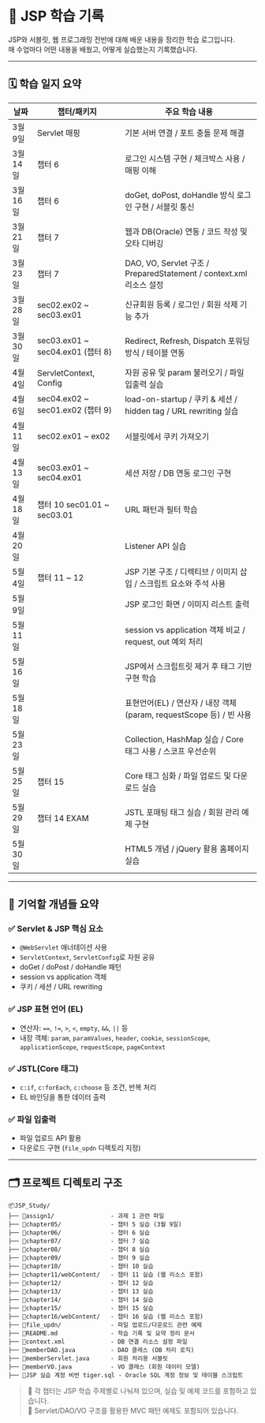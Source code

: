 # 📘 JSP 학습 기록 

JSP와 서블릿, 웹 프로그래밍 전반에 대해 배운 내용을 정리한 학습 로그입니다.  
매 수업마다 어떤 내용을 배웠고, 어떻게 실습했는지 기록했습니다.

---

## 🗓️ 학습 일지 요약

| 날짜         | 챕터/패키지                      | 주요 학습 내용                                                                 |
|--------------|----------------------------------|--------------------------------------------------------------------------------|
| 3월 9일      | Servlet 매핑                     | 기본 서버 연결 / 포트 충돌 문제 해결                                           |
| 3월 14일   | 챕터 6                           | 로그인 시스템 구현 / 체크박스 사용 / 매핑 이해                                 |
| 3월 16일     | 챕터 6                           | doGet, doPost, doHandle 방식 로그인 구현 / 서블릿 통신                        |
| 3월 21일     | 챕터 7                           | 웹과 DB(Oracle) 연동 / 코드 작성 및 오타 디버깅                               |
| 3월 23일     | 챕터 7                           | DAO, VO, Servlet 구조 / PreparedStatement / context.xml 리소스 설정           |
| 3월 28일     | sec02.ex02 ~ sec03.ex01         | 신규회원 등록 / 로그인 / 회원 삭제 기능 추가                                  |
| 3월 30일     | sec03.ex01 ~ sec04.ex01 (챕터 8)| Redirect, Refresh, Dispatch 포워딩 방식 / 테이블 연동                          |
| 4월 4일      | ServletContext, Config           | 자원 공유 및 param 불러오기 / 파일 입출력 실습                                 |
| 4월 6일      | sec04.ex02 ~ sec01.ex02 (챕터 9)| load-on-startup / 쿠키 & 세션 / hidden tag / URL rewriting 실습               |
| 4월 11일     | sec02.ex01 ~ ex02               | 서블릿에서 쿠키 가져오기                                                      |
| 4월 13일     | sec03.ex01 ~ sec04.ex01         | 세션 저장 / DB 연동 로그인 구현                                               |
| 4월 18일     | 챕터 10 sec01.01 ~ sec03.01     | URL 패턴과 필터 학습                                                          |
| 4월 20일     |                                  | Listener API 실습                                                             |
| 5월 4일      | 챕터 11 ~ 12                    | JSP 기본 구조 / 디렉티브 / 이미지 삽입 / 스크립트 요소와 주석 사용            |
| 5월 9일      |                                  | JSP 로그인 화면 / 이미지 리스트 출력                                          |
| 5월 11일     |                                  | session vs application 객체 비교 / request, out 예외 처리                     |
| 5월 16일     |                                  | JSP에서 스크립트릿 제거 후 태그 기반 구현 학습                                |
| 5월 18일     |                                  | 표현언어(EL) / 연산자 / 내장 객체(param, requestScope 등) / 빈 사용           |
| 5월 23일     |                                  | Collection, HashMap 실습 / Core 태그 사용 / 스코프 우선순위                   |
| 5월 25일     | 챕터 15                         | Core 태그 심화 / 파일 업로드 및 다운로드 실습                                 |
| 5월 29일     | 챕터 14 EXAM                    | JSTL 포매팅 태그 실습 / 회원 관리 예제 구현                                   |
| 5월 30일     |                                  | HTML5 개념 / jQuery 활용 홈페이지 실습                                        |

---

## 🧠 기억할 개념들 요약

### ✅ Servlet & JSP 핵심 요소

- `@WebServlet` 애너테이션 사용
- `ServletContext`, `ServletConfig`로 자원 공유
- doGet / doPost / doHandle 패턴
- session vs application 객체
- 쿠키 / 세션 / URL rewriting

### ✅ JSP 표현 언어 (EL)

- 연산자: `==`, `!=`, `>`, `<`, `empty`, `&&`, `||` 등
- 내장 객체: `param`, `paramValues`, `header`, `cookie`, `sessionScope`, `applicationScope`, `requestScope`, `pageContext`

### ✅ JSTL(Core 태그)

- `c:if`, `c:forEach`, `c:choose` 등 조건, 반복 처리
- EL 바인딩을 통한 데이터 출력

### ✅ 파일 입출력

- 파일 업로드 API 활용
- 다운로드 구현 (`file_updn` 디렉토리 지정)

---

## 🗂️ 프로젝트 디렉토리 구조

```
📦JSP_Study/
├── 📁assign1/                - 과제 1 관련 파일
├── 📁chapter05/              - 챕터 5 실습 (3월 9일)
├── 📁chapter06/              - 챕터 6 실습
├── 📁chapter07/              - 챕터 7 실습
├── 📁chapter08/              - 챕터 8 실습
├── 📁chapter09/              - 챕터 9 실습
├── 📁chapter10/              - 챕터 10 실습
├── 📁chapter11/webContent/   - 챕터 11 실습 (웹 리소스 포함)
├── 📁chapter12/              - 챕터 12 실습
├── 📁chapter13/              - 챕터 13 실습
├── 📁chapter14/              - 챕터 14 실습
├── 📁chapter15/              - 챕터 15 실습
├── 📁chapter16/webContent/   - 챕터 16 실습 (웹 리소스 포함)
├── 📁file_updn/              - 파일 업로드/다운로드 관련 예제
├── 📄README.md               - 학습 기록 및 요약 정리 문서
├── 📄context.xml             - DB 연결 리소스 설정 파일
├── 📄memberDAO.java          - DAO 클래스 (DB 처리 로직)
├── 📄memberServlet.java      - 회원 처리용 서블릿
├── 📄memberVO.java           - VO 클래스 (회원 데이터 모델)
├── 📄JSP 실습 계정 비번 tiger.sql - Oracle SQL 계정 정보 및 테이블 스크립트
```

> 📌 각 챕터는 JSP 학습 주제별로 나눠져 있으며, 실습 및 예제 코드를 포함하고 있습니다.  
> 📌 Servlet/DAO/VO 구조를 활용한 MVC 패턴 예제도 포함되어 있습니다.
